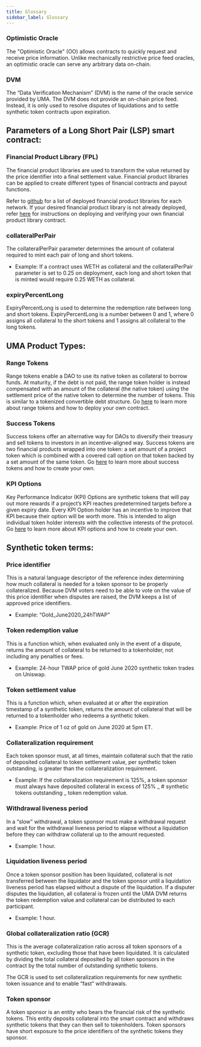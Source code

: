 ```yaml
---
title: Glossary
sidebar_label: Glossary
---
```


### Optimistic Oracle

The "Optimistic Oracle" (OO) allows contracts to quickly request and receive price information. Unlike mechanically restrictive price feed oracles, an optimistic oracle can serve any arbitrary data on-chain. 

### DVM

The “Data Verification Mechanism” (DVM) is the name of the oracle service provided by UMA. The DVM does not provide an on-chain price feed.
Instead, it is only used to resolve disputes of liquidations and to settle synthetic token contracts upon expiration.

## Parameters of a Long Short Pair (LSP) smart contract:

### Financial Product Library (FPL)

The financial product libraries are used to transform the value returned by the price identifier into a final settlement value. Financial product libraries can be applied to create different types of financial contracts and payout functions.

Refer to [github](https://github.com/UMAprotocol/protocol/tree/master/packages/core/networks) for a list of deployed financial product libraries for each network. If your desired financial product library is not already deployed, refer [here](https://github.com/UMAprotocol/launch-emp#deploying-financial-product-libraries) for instructions on deploying and verifying your own financial product library contract.

### collateralPerPair

The collateralPerPair parameter determines the amount of collateral required to mint each pair of long and short tokens.

- Example: If a contract uses WETH as collateral and the collateralPerPair parameter is set to 0.25 on deployment, each long and short token that is minted would require 0.25 WETH as collateral.

### expiryPercentLong

ExpiryPercentLong is used to determine the redemption rate between long and short tokens. ExpiryPercentLong is a number between 0 and 1, where 0 assigns all collateral to the short tokens and 1 assigns all collateral to the long tokens.

## UMA Product Types:

### Range Tokens

Range tokens enable a DAO to use its native token as collateral to borrow funds. At maturity, if the debt is not paid, the range token holder is instead compensated with an amount of the collateral (the native token) using the settlement price of the native token to determine the number of tokens. This is similar to a tokenized convertible debt structure. Go [here](/range-tokens/summary) to learn more about range tokens and how to deploy your own contract.

### Success Tokens

Success tokens offer an alternative way for DAOs to diversify their treasury and sell tokens to investors in an incentive-aligned way. Success tokens are two financial products wrapped into one token: a set amount of a project token which is combined with a covered call option on that token backed by a set amount of the same token. Go [here](/success-tokens/summary) to learn more about success tokens and how to create your own.

### KPI Options

Key Performance Indicator (KPI) Options are synthetic tokens that will pay out more rewards if a project’s KPI reaches predetermined targets before a given expiry date. Every KPI Option holder has an incentive to improve that KPI because their option will be worth more. This is intended to align individual token holder interests with the collective interests of the protocol. Go [here](/kpi-options/summary) to learn more about KPI options and how to create your own.

## Synthetic token terms:

### Price identifier

This is a natural language descriptor of the reference index determining how much collateral is needed for a token sponsor to be properly collateralized.
Because DVM voters need to be able to vote on the value of this price identifier when disputes are raised, the DVM keeps a list of approved price identifiers.

- Example: “Gold_June2020_24hTWAP”

### Token redemption value

This is a function which, when evaluated only in the event of a dispute, returns the amount of collateral to be returned to a tokenholder, not including any penalties or fees.

- Example: 24-hour TWAP price of gold June 2020 synthetic token trades on Uniswap.

### Token settlement value

This is a function which, when evaluated at or after the expiration timestamp of a synthetic token, returns the amount of collateral that will be returned to a tokenholder who redeems a synthetic token.

- Example: Price of 1 oz of gold on June 2020 at 5pm ET.

### Collateralization requirement

Each token sponsor must, at all times, maintain collateral such that the ratio of deposited collateral to token settlement value, per synthetic token outstanding, is greater than the collateralization requirement.

- Example: If the collateralization requirement is 125%, a token sponsor must always have deposited collateral in excess of 125% _ # synthetic tokens outstanding _ token redemption value.

### Withdrawal liveness period

In a “slow” withdrawal, a token sponsor must make a withdrawal request and wait for the withdrawal liveness period to elapse without a liquidation before they can withdraw collateral up to the amount requested.

- Example: 1 hour.

### Liquidation liveness period

Once a token sponsor position has been liquidated, collateral is not transferred between the liquidator and the token sponsor until a liquidation liveness period has elapsed without a dispute of the liquidation.
If a disputer disputes the liquidation, all collateral is frozen until the UMA DVM returns the token redemption value and collateral can be distributed to each participant.

- Example: 1 hour.

### Global collateralization ratio (GCR)

This is the average collateralization ratio across all token sponsors of a synthetic token, excluding those that have been liquidated.
It is calculated by dividing the total collateral deposited by all token sponsors in the contract by the total number of outstanding synthetic tokens.  

The GCR is used to set collateralization requirements for new synthetic token issuance and to enable “fast” withdrawals.

### Token sponsor

A token sponsor is an entity who bears the financial risk of the synthetic tokens.
This entity deposits collateral into the smart contract and withdraws synthetic tokens that they can then sell to tokenholders.
Token sponsors have short exposure to the price identifiers of the synthetic tokens they sponsor.
